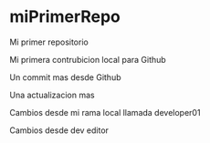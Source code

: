 # miPrimerRepo

Mi primer repositorio

Mi primera contrubicion local para Github

Un commit mas desde Github

Una actualizacion mas

Cambios desde mi rama local llamada developer01

Cambios desde dev editor